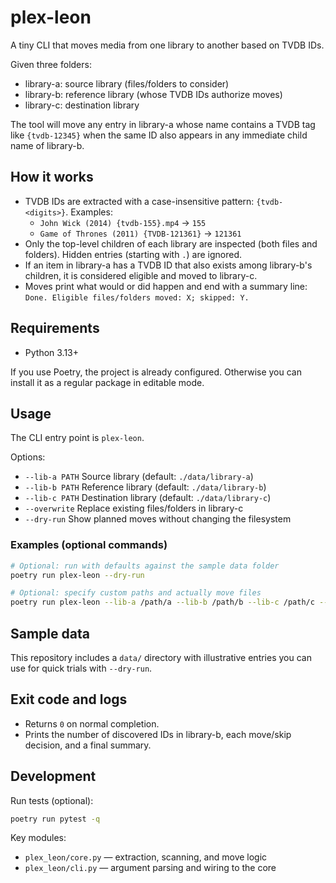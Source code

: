 # plex-leon

A tiny CLI that moves media from one library to another based on TVDB IDs.

Given three folders:
- library-a: source library (files/folders to consider)
- library-b: reference library (whose TVDB IDs authorize moves)
- library-c: destination library

The tool will move any entry in library-a whose name contains a TVDB tag like `{tvdb-12345}` when the same ID also appears in any immediate child name of library-b.

## How it works

- TVDB IDs are extracted with a case-insensitive pattern: `{tvdb-<digits>}`. Examples:
	- `John Wick (2014) {tvdb-155}.mp4` → `155`
	- `Game of Thrones (2011) {TVDB-121361}` → `121361`
- Only the top-level children of each library are inspected (both files and folders). Hidden entries (starting with `.`) are ignored.
- If an item in library-a has a TVDB ID that also exists among library-b's children, it is considered eligible and moved to library-c.
- Moves print what would or did happen and end with a summary line: `Done. Eligible files/folders moved: X; skipped: Y.`

## Requirements

- Python 3.13+

If you use Poetry, the project is already configured. Otherwise you can install it as a regular package in editable mode.

## Usage

The CLI entry point is `plex-leon`.

Options:
- `--lib-a PATH`  Source library (default: `./data/library-a`)
- `--lib-b PATH`  Reference library (default: `./data/library-b`)
- `--lib-c PATH`  Destination library (default: `./data/library-c`)
- `--overwrite`   Replace existing files/folders in library-c
- `--dry-run`     Show planned moves without changing the filesystem

### Examples (optional commands)

```bash
# Optional: run with defaults against the sample data folder
poetry run plex-leon --dry-run

# Optional: specify custom paths and actually move files
poetry run plex-leon --lib-a /path/a --lib-b /path/b --lib-c /path/c --overwrite
```

## Sample data

This repository includes a `data/` directory with illustrative entries you can use for quick trials with `--dry-run`.

## Exit code and logs

- Returns `0` on normal completion.
- Prints the number of discovered IDs in library-b, each move/skip decision, and a final summary.

## Development

Run tests (optional):

```bash
poetry run pytest -q
```

Key modules:
- `plex_leon/core.py` — extraction, scanning, and move logic
- `plex_leon/cli.py` — argument parsing and wiring to the core
